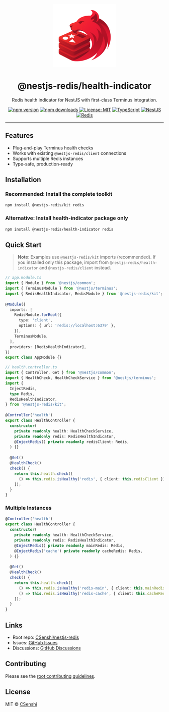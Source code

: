 <div align="center">

<img src="https://raw.githubusercontent.com/CSenshi/nestjs-redis/main/docs/images/logo.png" alt="NestJS Redis Toolkit Logo" width="200" height="200">

# @nestjs-redis/health-indicator

Redis health indicator for NestJS with first-class Terminus integration.

[![npm version](https://badge.fury.io/js/%40nestjs-redis%2Fhealth-indicator.svg)](https://www.npmjs.com/package/@nestjs-redis/health-indicator)
[![npm downloads](https://img.shields.io/npm/dm/@nestjs-redis/health-indicator.svg)](https://www.npmjs.com/package/@nestjs-redis/health-indicator)
[![License: MIT](https://img.shields.io/badge/License-MIT-yellow.svg)](https://opensource.org/licenses/MIT)
[![TypeScript](https://img.shields.io/badge/TypeScript-Ready-blue.svg)](https://www.typescriptlang.org/)
[![NestJS](https://img.shields.io/badge/NestJS-9%2B-red.svg)](https://nestjs.com/) [![Redis](https://img.shields.io/badge/Redis-5+-red.svg)](https://redis.io/)

</div>

---

## Features

- Plug-and-play Terminus health checks
- Works with existing `@nestjs-redis/client` connections
- Supports multiple Redis instances
- Type-safe, production-ready

## Installation

### Recommended: Install the complete toolkit

```bash
npm install @nestjs-redis/kit redis
```

### Alternative: Install health-indicator package only

```bash
npm install @nestjs-redis/health-indicator redis
```

## Quick Start

> **Note**: Examples use `@nestjs-redis/kit` imports (recommended). If you installed only this package, import from `@nestjs-redis/health-indicator` and `@nestjs-redis/client` instead.

```typescript
// app.module.ts
import { Module } from '@nestjs/common';
import { TerminusModule } from '@nestjs/terminus';
import { RedisHealthIndicator, RedisModule } from '@nestjs-redis/kit';

@Module({
  imports: [
    RedisModule.forRoot({
      type: 'client',
      options: { url: 'redis://localhost:6379' },
    }),
    TerminusModule,
  ],
  providers: [RedisHealthIndicator],
})
export class AppModule {}
```

```typescript
// health.controller.ts
import { Controller, Get } from '@nestjs/common';
import { HealthCheck, HealthCheckService } from '@nestjs/terminus';
import {
  InjectRedis,
  type Redis,
  RedisHealthIndicator,
} from '@nestjs-redis/kit';

@Controller('health')
export class HealthController {
  constructor(
    private readonly health: HealthCheckService,
    private readonly redis: RedisHealthIndicator,
    @InjectRedis() private readonly redisClient: Redis,
  ) {}

  @Get()
  @HealthCheck()
  check() {
    return this.health.check([
      () => this.redis.isHealthy('redis', { client: this.redisClient }),
    ]);
  }
}
```

### Multiple Instances

```typescript
@Controller('health')
export class HealthController {
  constructor(
    private readonly health: HealthCheckService,
    private readonly redis: RedisHealthIndicator,
    @InjectRedis() private readonly mainRedis: Redis,
    @InjectRedis('cache') private readonly cacheRedis: Redis,
  ) {}

  @Get()
  @HealthCheck()
  check() {
    return this.health.check([
      () => this.redis.isHealthy('redis-main', { client: this.mainRedis }),
      () => this.redis.isHealthy('redis-cache', { client: this.cacheRedis }),
    ]);
  }
}
```

## Links

- Root repo: [CSenshi/nestjs-redis](https://github.com/CSenshi/nestjs-redis)
- Issues: [GitHub Issues](https://github.com/CSenshi/nestjs-redis/issues)
- Discussions: [GitHub Discussions](https://github.com/CSenshi/nestjs-redis/discussions)

## Contributing

Please see the [root contributing guidelines](https://github.com/CSenshi/nestjs-redis#contributing).

## License

MIT © [CSenshi](https://github.com/CSenshi)
